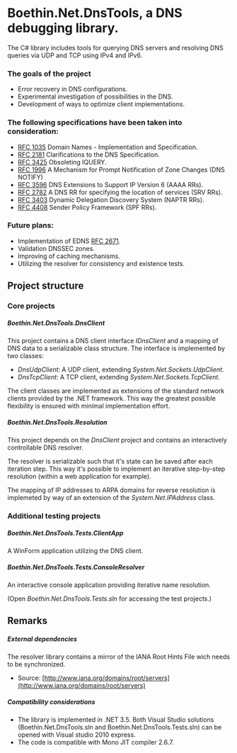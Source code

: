 Boethin.Net.DnsTools, a DNS debugging library.
==============================================

The C# library includes tools for querying DNS servers and resolving DNS queries via UDP and TCP using IPv4 and IPv6.

### The goals of the project

  - Error recovery in DNS configurations.
  - Experimental investigation of possibilities in the DNS.
  - Development of ways to optimize client implementations.

### The following specifications have been taken into consideration:
  - [RFC 1035](http://tools.ietf.org/html/rfc1035) Domain Names - Implementation and Specification.
  - [RFC 2181](http://tools.ietf.org/html/rfc2181) Clarifications to the DNS Specification.
  - [RFC 3425](http://tools.ietf.org/html/rfc3425) Obsoleting IQUERY.
  - [RFC 1996](http://tools.ietf.org/html/rfc1996) A Mechanism for Prompt Notification of Zone Changes (DNS NOTIFY)
  - [RFC 3596](http://tools.ietf.org/html/rfc3596) DNS Extensions to Support IP Version 6 (AAAA RRs).
  - [RFC 2782](http://tools.ietf.org/html/rfc2782) A DNS RR for specifying the location of services (SRV RRs).
  - [RFC 3403](http://tools.ietf.org/html/rfc3403) Dynamic Delegation Discovery System (NAPTR RRs).
  - [RFC 4408](http://tools.ietf.org/html/rfc4408) Sender Policy Framework (SPF RRs).

### Future plans:
  - Implementation of EDNS [RFC 2671](http://tools.ietf.org/html/rfc2671).
  - Validation DNSSEC zones.
  - Improving of caching mechanisms.
  - Utilizing the resolver for consistency and existence tests.

Project structure
-----------------

### Core projects

##### *Boethin.Net.DnsTools.DnsClient*

This project contains a DNS client interface *IDnsClient* and a mapping of DNS data to a serializable class structure. The interface is implemented by two classes:

   - *DnsUdpClient*: A UDP client, extending *System.Net.Sockets.UdpClient*.
   - *DnsTcpClient*: A TCP client, extending *System.Net.Sockets.TcpClient*.

The client classes are implemented as extensions of the standard network clients provided by the .NET framework. This way the greatest possible flexibility is ensured with minimal implementation effort.

##### *Boethin.Net.DnsTools.Resolution*

This project depends on the *DnsClient* project and contains an interactively controllable DNS resolver.

The resolver is serializable such that it's state can be saved after each iteration step. This way it's possible to implement an iterative step-by-step resolution (within a web application for example).

The mapping of IP addresses to ARPA domains for reverse resolution is implemeted by way of an extension of the *System.Net.IPAddress* class.

### Additional testing projects

##### *Boethin.Net.DnsTools.Tests.ClientApp*

A WinForm application utilizing the DNS client.

##### *Boethin.Net.DnsTools.Tests.ConsoleResolver*

An interactive console application providing iterative name resolution.

(Open *Boethin.Net.DnsTools.Tests.sln* for accessing the test projects.)


Remarks
-------

##### External dependencies

The resolver library contains a mirror of the IANA Root Hints File wich needs to be synchronized.
- Source: [http://www.iana.org/domains/root/servers](http://www.iana.org/domains/root/servers)

##### Compatibility considerations

- The library is implemented in .NET 3.5. Both Visual Studio solutions (Boethin.Net.DnsTools.sln and Boethin.Net.DnsTools.Tests.sln) can be opened with Visual studio 2010 express.
- The code is compatible with Mono JIT compiler 2.6.7.

